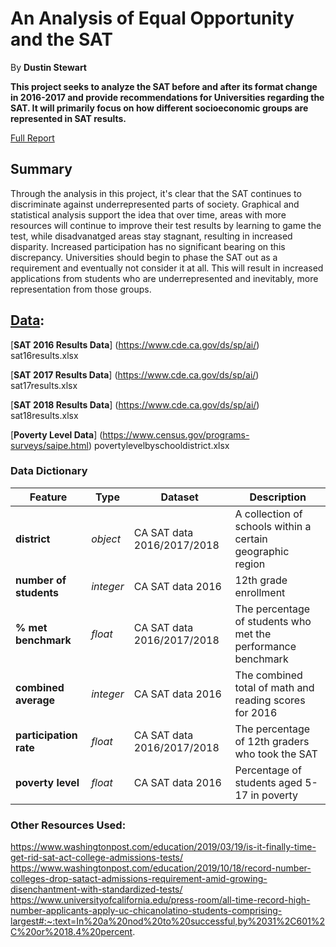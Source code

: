 # An Analysis of Equal Opportunity and the SAT
By **Dustin Stewart**

**This project seeks to analyze the SAT before and after its format change in 2016-2017 and provide recommendations for Universities regarding the SAT. It will primarily focus on how different socioeconomic groups are represented in SAT results.**

[Full Report](report.ipynb)

## Summary

Through the analysis in this project, it's clear that the SAT continues to discriminate against underrepresented parts of society. Graphical and statistical analysis support the idea that over time, areas with more resources will continue to improve their test results by learning to game the test, while disadvanatged areas stay stagnant, resulting in increased disparity. Increased participation has no significant bearing on this discrepancy. Universities should begin to phase the SAT out as a requirement and eventually not consider it at all. This will result in increased applications from students who are underrepresented and inevitably, more representation from those groups.  



## [Data](data):


[**SAT 2016 Results Data**] (https://www.cde.ca.gov/ds/sp/ai/)
sat16results.xlsx

[**SAT 2017 Results Data**] (https://www.cde.ca.gov/ds/sp/ai/)
sat17results.xlsx

[**SAT 2018 Results Data**] (https://www.cde.ca.gov/ds/sp/ai/)
sat18results.xlsx

[**Poverty Level Data**] (https://www.census.gov/programs-surveys/saipe.html)
povertylevelbyschooldistrict.xlsx


### Data Dictionary

|Feature|Type|Dataset|Description|
|---|---|---|---|
|**district**|*object*|CA SAT data 2016/2017/2018|A collection of schools within a certain geographic region|
|**number of students**|*integer*|CA SAT data 2016|12th grade enrollment| 
|**% met benchmark**|*float*|CA SAT data 2016/2017/2018|The percentage of students who met the performance benchmark|
|**combined average**|*integer*|CA SAT data 2016|The combined total of math and reading scores for 2016| 
|**participation rate**|*float*|CA SAT data 2016/2017/2018|The percentage of 12th graders who took the SAT|
|**poverty level**|*float*|CA SAT data 2016|Percentage of students aged 5-17 in poverty| 

### Other Resources Used:
https://www.washingtonpost.com/education/2019/03/19/is-it-finally-time-get-rid-sat-act-college-admissions-tests/
https://www.washingtonpost.com/education/2019/10/18/record-number-colleges-drop-satact-admissions-requirement-amid-growing-disenchantment-with-standardized-tests/
https://www.universityofcalifornia.edu/press-room/all-time-record-high-number-applicants-apply-uc-chicanolatino-students-comprising-largest#:~:text=In%20a%20nod%20to%20successful,by%2031%2C601%2C%20or%2018.4%20percent.
